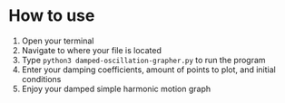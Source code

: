 # How to use
1. Open your terminal
2. Navigate to where your file is located
3. Type ```python3 damped-oscillation-grapher.py``` to run the program
4. Enter your damping coefficients, amount of points to plot, and initial conditions
5. Enjoy your damped simple harmonic motion graph
